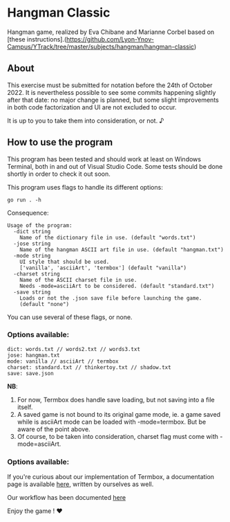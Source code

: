 # Hangman Classic

Hangman game, realized by Eva Chibane and Marianne Corbel based on [these instructions].(https://github.com/Lyon-Ynov-Campus/YTrack/tree/master/subjects/hangman/hangman-classic)

## About

This exercise must be submitted for notation before the 24th of October 2022. It is nevertheless possible to see some commits happening slightly after that date: no major change is planned, but some slight improvements in both code factorization and UI are not excluded to occur. 

It is up to you to take them into consideration, or not. ♪

## How to use the program

This program has been tested and should work at least on Windows Terminal, both in and out of Visual Studio Code. Some tests should be done shortly in order to check it out soon.

This program uses flags to handle its different options:

    go run . -h

Consequence: 

    Usage of the program:
      -dict string
        Name of the dictionary file in use. (default "words.txt")
      -jose string
        Name of the hangman ASCII art file in use. (default "hangman.txt")
      -mode string
        UI style that should be used.
        ['vanilla', 'asciiArt', 'termbox'] (default "vanilla")
      -charset string
        Name of the ASCII charset file in use.
        Needs -mode=asciiArt to be considered. (default "standard.txt")
      -save string
        Loads or not the .json save file before launching the game. 
        (default "none")
You can use several of these flags, or none.

### Options available:

    dict: words.txt // words2.txt // words3.txt
    jose: hangman.txt
    mode: vanilla // asciiArt // termbox
    charset: standard.txt // thinkertoy.txt // shadow.txt
    save: save.json

**NB**:
1. For now, Termbox does handle save loading, but not saving into a file itself.
2. A saved game is not bound to its original game mode, ie. a game saved while is asciiArt mode can be loaded with -mode=termbox. But be aware of the point above.
3. Of course, to be taken into consideration, charset flag must come with -mode=asciiArt.

### Options available:

If you're curious about our implementation of Termbox, a documentation page is available [here](https://github.com/RathGate/Corbel_Chibane_Hangman/tree/main/src/packages/ui), written by ourselves as well.

Our workflow has been documented [here](https://ynov890827.monday.com/boards/1131253654)

Enjoy the game ! ♥
